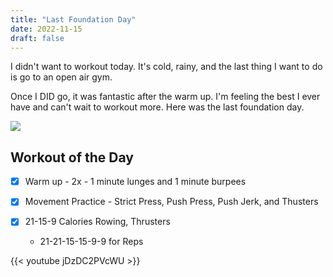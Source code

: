 ```yaml
---
title: "Last Foundation Day"
date: 2022-11-15
draft: false
---
```

I didn't want to workout today. It's cold, rainy, and the last thing I want to do is go to an open air gym. 

Once I DID go, it was fantastic after the warm up. I'm feeling the best I ever have and can't wait to workout more. Here was the last foundation day.

![](/images/2022/last-foundation-day/wod.png)

## Workout of the Day

- [x] Warm up - 2x - 1 minute lunges and 1 minute burpees
- [x] Movement Practice - Strict Press, Push Press, Push Jerk, and Thusters

- [x] 21-15-9 Calories Rowing, Thrusters
  - 21-21-15-15-9-9 for Reps



{{< youtube jDzDC2PVcWU >}}
